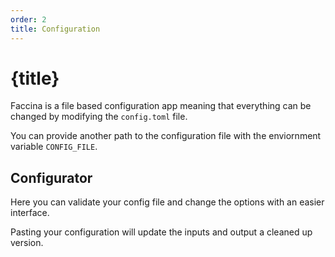 ```yaml
---
order: 2
title: Configuration
---
```


<script>
  import Generator from '$lib/components/Generator.svelte';
</script>

# {title}

Faccina is a file based configuration app meaning that everything can be changed by modifying the `config.toml` file.

You can provide another path to the configuration file with the enviornment variable `CONFIG_FILE`.

## Configurator

Here you can validate your config file and change the options with an easier interface.

Pasting your configuration will update the inputs and output a cleaned up version.

<Generator />
